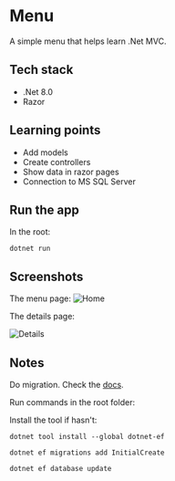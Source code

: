 # Menu
A simple menu that helps learn .Net MVC.

## Tech stack
- .Net 8.0
- Razor

## Learning points
- Add models
- Create controllers
- Show data in razor pages
- Connection to MS SQL Server


## Run the app
In the root:
```
dotnet run
```
## Screenshots
The menu page:
![Home](https://github.com/user-attachments/assets/8b008dcf-a554-42ce-94d3-ecebd87bf002)


The details page:

![Details](https://github.com/user-attachments/assets/4d43d8c0-d956-4759-b045-8d3d57ccf90f)

## Notes
Do migration. Check the [docs](https://learn.microsoft.com/en-us/ef/core/managing-schemas/migrations/?tabs=dotnet-core-cli#update-the-database).

Run commands in the root folder:

Install the tool if hasn't:
```
dotnet tool install --global dotnet-ef
```
```
dotnet ef migrations add InitialCreate
```
```
dotnet ef database update
```
